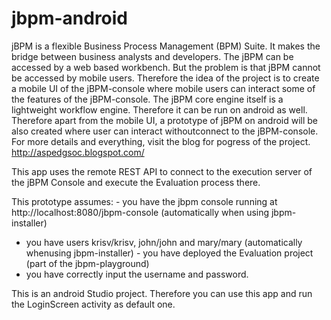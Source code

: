 # jbpm-android


jBPM is a flexible Business Process Management (BPM) Suite. It makes the bridge between business analysts and developers.
The jBPM can be accessed by a web based workbench. But the problem is that jBPM cannot be accessed by mobile users. Therefore
the idea of the project is to create a mobile UI of the jBPM-console where mobile users can interact some of the features of 
the jBPM-console. 
The jBPM core engine itself is a lightweight workflow engine. Therefore it can be run on android as well. Therefore apart 
from the mobile UI, a prototype of jBPM on android will be also created where user can interact withoutconnect to the 
jBPM-console.
For more details and everything, visit the blog for pogress of the project.
      http://aspedgsoc.blogspot.com/

This app uses the remote REST API to connect to the execution server of the jBPM Console and execute the Evaluation process there.
 
 This prototype assumes: - you have the jbpm console running at
 http://localhost:8080/jbpm-console (automatically when using jbpm-installer)
  - you have users krisv/krisv, john/john and mary/mary (automatically whenusing jbpm-installer) - you have deployed the Evaluation project (part of the jbpm-playground)
  - you have correctly input the username and password.

This is an android Studio project.
Therefore you can use this app and run the LoginScreen activity as default one.
 

